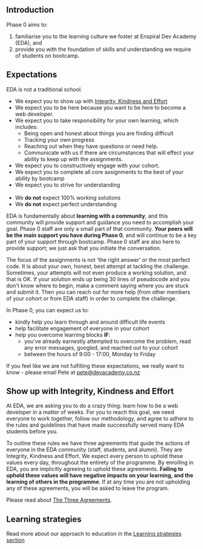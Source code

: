 ## Introduction

Phase 0 aims to:  
1. familiarise you to the learning culture we foster at Enspiral Dev Academy (EDA), and  
2. provide you with the foundation of skills and understanding we require of students on bootcamp. 

## Expectations
EDA is not a traditional school. 
- We expect you to show up with [Integrity, Kindness and Effort](https://github.com/dev-academy-programme/orientation/blob/master/1-expectations/README.md#show-up-with-integrity-kindness-and-effort)
- We expect you to be here because you want to be here to become a web developer. 
- We expect you to take responsibility for your own learning, which includes:
  - Being open and honest about things you are finding difficult
  - Tracking your own progress
  - Reaching out when they have questions or need help. 
  - Communicate with us if there are circumstances that will effect your ability to keep up with the assignments.
- We expect you to constructively engage with your cohort.
- We expect you to complete all core assignments to the best of your ability by bootcamp
- We expect you to strive for understanding
<br><br>
- We **do not** expect 100% working solutions
- We **do not** expect perfect understanding

EDA is fundamentally about **learning with a community**, and this community will provide support and guidance you need to accomplish your goal. Phase 0 staff are only a small part of that community. **Your peers will be the main support you have during Phase 0**, and will continue to be a key part of your support through bootcamp. Phase 0 staff are also here to provide support; we just ask that you initiate the conversation.

The focus of the assignments is not 'the right answer' or the most perfect code. It is about your own, honest, best attempt at tackling the challenge. Sometimes, your attempts will not even produce a working solution, and that is OK. If your solution ends up being 30 lines of pseudocode and you don't know where to begin, make a comment saying where you are stuck and submit it. Then you can reach out for more help (from other members of your cohort or from EDA staff) in order to complete the challenge.

In Phase 0, you can expect us to:
- kindly help you learn through and around difficult life events
- help facilitate engagement of everyone in your cohort
- help you overcome learning blocks **IF**:
  - you've already earnestly attempted to overcome the problem, read any error messages, googled, and reached out to your cohort
  - between the hours of 9:00 - 17:00, Monday to Friday

If you feel like we are not fulfilling these expectations, we really want to know - please email Pete at [pete@devacademy.co.nz](mailto:pete@devacademy.co.nz)

## Show up with Integrity, Kindness and Effort

At EDA, we are asking you to do a crazy thing: learn how to be a web developer in a matter of weeks. For you to reach this goal, we need everyone to work together, follow our methodology, and agree to adhere to the rules and guidelines that have made successfully served many EDA students before you.

To outline these rules we have three agreements that guide the actions of everyone in the EDA community (staff, students, and alumni). They are Integrity, Kindness and Effort. We expect every person to uphold these values every day, throughout the entirety of the programme. By enrolling in EDA, you are implicitly agreeing to uphold these agreements. **Failing to uphold these values will have negative impacts on your learning, and the learning of others in the programme**. If at any time you are not upholding any of these agreements, you will be asked to leave the program. 

Please read about [The Three Agreements](/9-information/three-agreements).

## Learning strategies
Read more about our approach to education in the [Learning strategies section ](/9-information/learning-strategies)

